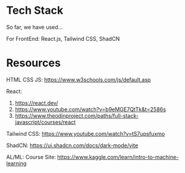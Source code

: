 # Tech Stack 
So far, we have used...

For FrontEnd: React.js, Tailwind CSS, ShadCN


# Resources

HTML CSS JS: https://www.w3schools.com/js/default.asp

React: 

1. https://react.dev/
2. https://www.youtube.com/watch?v=b9eMGE7QtTk&t=2586s
3. https://www.theodinproject.com/paths/full-stack-javascript/courses/react

Tailwind CSS: https://www.youtube.com/watch?v=tS7upsfuxmo

ShadCN: 
https://ui.shadcn.com/docs/dark-mode/vite


AL/ML:
Course Site: https://www.kaggle.com/learn/intro-to-machine-learning
